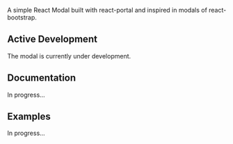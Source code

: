 A simple React Modal built with react-portal and inspired in modals of react-bootstrap.

## Active Development
The modal is currently under development.

## Documentation
In progress...

## Examples
In progress...